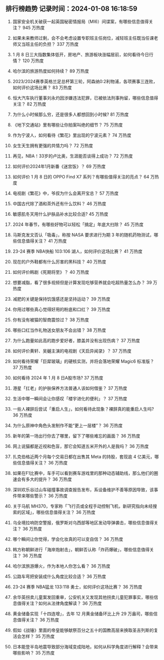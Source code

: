 
## 排行榜趋势 记录时间：2024-01-08 16:18:59
  
  1. 国家安全机关破获一起英国秘密情报局（MI6）间谍案，有哪些信息值得关注？ 945 万热度
    
  2. 如果未来教师过剩，会不会考虑设置专职班主任岗位，减轻班主任既当任课老师又当班主任的负担？ 337 万热度
    
  3. 1 月 8 日三大指数集体低开，房地产、旅游板块涨幅居前，如何看待今日行情？ 120 万热度
    
  4. 哈尔滨的旅游热度如何持续？ 89 万热度
    
  5. 2023/2024赛季英格兰足总杯第三轮，阿森纳0:2利物浦，各项赛事三连败，如何评价这场比赛？ 83 万热度
    
  6. 恒大汽车执行董事刘永灼因涉嫌违法犯罪，已被依法刑事拘留，哪些信息值得关注？ 82 万热度
    
  7. 为什么小时候那么穷，还是很多人都想回到小时候? 81 万热度
    
  8. 《地下交通站》里有哪些让你拍案叫绝的细节？ 75 万热度
    
  9. 作为宁波人，如何看待《繁花》里出现的宁波元素？ 74 万热度
    
  10. 女生天生拥有更强的共情力吗？ 72 万热度
    
  11. 再见，NBA！33岁的卢比奥，生涯能否谈得上成功？ 72 万热度
    
  12. 如何评价2024年1月新番《迷宫饭》？ 69 万热度
    
  13. 如何评价 1 月 8 日的 OPPO Find X7 系列？有哪些值得关注的亮点？ 64 万热度
    
  14. 电视剧《繁花》中，爷叔为什么会离开宝总？ 57 万热度
    
  15. 中国古代除了酒和茶外还有什么饮料？ 46 万热度
    
  16. 敏感肌冬天用什么护肤品补水比较合适? 45 万热度
    
  17. 2024 年春节，有哪些好物可以轻松「搞定」年底大扫除？ 45 万热度
    
  18. 马斯克发文否认「吸毒」，称按 NASA 要求进行为期 3 年的随机药物测试，哪些信息值得关注？ 41 万热度
    
  19. 23-24 赛季 NBA快船 103:106 湖人，如何评价这场比赛？ 41 万热度
    
  20. 现在的户外鞋都有什么厉害的黑科技？ 40 万热度
    
  21. 如何评价韩剧《死期将至》？ 40 万热度
    
  22. 想要减脂，看了很多视频但是计算发现吃够营养就会吃超热量怎么办？ 39 万热度
    
  23. 减肥的关键是保持饥饿感还是坚持运动？ 39 万热度
    
  24. 你用过哪些真心觉得好用的粉底和口红？ 39 万热度
    
  25. 你有没有被猫的智商震惊过？ 38 万热度
    
  26. 哪些口红当作礼物送女朋友不会出错？ 38 万热度
    
  27. 为什么跑量如此高的跑步爱好者，膝盖并没有出现伤病？ 37 万热度
    
  28. 如何评价黄轩、吴樾主演的电视剧《天启异闻录》？ 37 万热度
    
  29. 如何看待荣耀「巨犀玻璃」的硬核实测，并将会落地荣耀 Magic6 标准版？ 37 万热度
    
  30. 如何看待 2024 年 1 月 8 日A股市场? 37 万热度
    
  31. 港星「扛老」的护肤保养方法普通人该如何借鉴？ 37 万热度
    
  32. 生活中哪一瞬间会让你感叹「楼宇进化的便利」？ 37 万热度
    
  33. 一些人裸辞后尝试「重启人生」，如何看待此现象？裸辞真的能重启人生吗? 36 万热度
    
  34. 为什么原神中角色头发制作不能“更上一层楼”？ 36 万热度
    
  35. 新年的第一场出行你去了哪里，留下了哪些难忘的画面？ 36 万热度
    
  36. 网上说猫都是近视和色盲，那它会知道五米开外的人是我吗？ 36 万热度
    
  37. 扎克伯格近两个月每个交易日都在出售其 Meta 的持股，套现逾 4 亿美元，哪些信息值得关注？ 36 万热度
    
  38. 如果在F1比赛中，车手可以看到赛车游戏里的那种动态辅助线，那么他们的圈速会有多大的提升？ 36 万热度
    
  39. 深圳欢乐谷过山车碰撞事故调查报告发布，系设备维护不善等原因导致，该事件带来哪些警示？ 36 万热度
    
  40. 关于马航 MH370，专家称「飞行员或全程手动控制飞机，新研究指向未经搜索的区域」，哪些信息值得关注？ 36 万热度
    
  41. 乌全境拉响防空警报，俄罗斯对乌西部等地区发动导弹袭击，哪些信息值得关注？ 36 万热度
    
  42. 哪个瞬间让你觉得，学会化妆真的可以变自信？ 36 万热度
    
  43. 韩方称朝鲜进行「海岸炮射击」，朝鲜否认称「炸药爆破」，哪些信息值得关注？ 36 万热度
    
  44. 哈尔滨旅游爆火，作为本地人你怎么看？ 36 万热度
    
  45. 公路车弯把安装成什么角度比较合适？ 36 万热度
    
  46. 23-24 赛季 NBA猛龙 133:118 勇士，如何评价这场比赛？ 36 万热度
    
  47. 余华英拐卖儿童案发回重审，公安机关又发现其他拐卖儿童犯罪事实，哪些信息值得关注？如何从法律角度解读？ 36 万热度
    
  48. 黄金储备实现「十四连增」，去年 12 月黄金储备环比上升 29 万盎司，哪些信息值得关注？ 36 万热度
    
  49. 假如《战锤》里面的帝皇能够献祭百分之五十的国教高层来换取圣吉列斯的复活会怎样？ 35 万热度
    
  50. 日本能登半岛地震导致部分海域变成陆地，如何从科学角度进行解释？会带来哪些影响？ 35 万热度
    